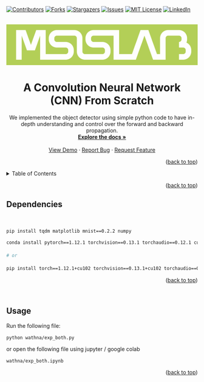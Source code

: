 <a name="readme-top"></a>
[![Contributors][contributors-shield]][contributors-url]
[![Forks][forks-shield]][forks-url]
[![Stargazers][stars-shield]][stars-url]
[![Issues][issues-shield]][issues-url]
[![MIT License][license-shield]][license-url]
[![LinkedIn][linkedin-shield]][linkedin-url]



<!-- PROJECT LOGO -->
<br />
<div align="center">
  <a href="https://github.com/ShoaibSajid/Python_CNN/tree/Yolo">
    <img src="logo.jpg" alt="MSIS Lab" >
  </a>

<h1 align="center">A Convolution Neural Network (CNN) From Scratch
</h2>

  <p align="center">
    We implemented the object detector using simple python code to have in-depth understanding and control over the forward and backward propagation.
    <br />
    <a href="https://github.com/ShoaibSajid/Python_CNN/tree/Yolo"><strong>Explore the docs »</strong></a>
    <br />
    <br />
    <a href="https://github.com/ShoaibSajid/Python_CNN/tree/Yolo">View Demo</a>
    ·
    <a href="https://github.com/ShoaibSajid/Python_CNN/issues">Report Bug</a>
    ·
    <a href="https://github.com/ShoaibSajid/Python_CNN/issues">Request Feature</a>
  </p>
</div>
<p align="right">(<a href="#readme-top">back to top</a>)</p>


<!-- TABLE OF CONTENTS -->
<details>
  <summary>Table of Contents</summary>
  <ol>
    <li>
      <a href="#about-the-project">About The Project</a>
      <ul>
        <li><a href="#built-with">Built With</a></li>
      </ul>
    </li>
    <li>
      <a href="#getting-started">Getting Started</a>
      <ul>
        <li><a href="#prerequisites">Prerequisites</a></li>
        <li><a href="#installation">Installation</a></li>
      </ul>
    </li>
    <li><a href="#usage">Usage</a></li>
    <li><a href="#roadmap">Roadmap</a></li>
    <li><a href="#contributing">Contributing</a></li>
    <li><a href="#license">License</a></li>
    <li><a href="#contact">Contact</a></li>
    <li><a href="#acknowledgments">Acknowledgments</a></li>
  </ol>
</details>
<p align="right">(<a href="#readme-top">back to top</a>)</p>






## Dependencies
 

```bash
pip install tqdm matplotlib mnist==0.2.2 numpy

```

```bash
conda install pytorch==1.12.1 torchvision==0.13.1 torchaudio==0.12.1 cudatoolkit=10.2 -c pytorch

# or

pip install torch==1.12.1+cu102 torchvision==0.13.1+cu102 torchaudio==0.12.1 --extra-index-url https://download.pytorch.org/whl/cu102
```

<p align="right">(<a href="#readme-top">back to top</a>)</p>


 


## Usage
Run the following file:

```bash
python wathna/exp_both.py
```
or open the following file using jupyter / google colab
```
wathna/exp_both.ipynb
```

<p align="right">(<a href="#readme-top">back to top</a>)</p>































<!-- MARKDOWN LINKS & IMAGES -->
<!-- https://www.markdownguide.org/basic-syntax/#reference-style-links -->
[contributors-shield]: https://img.shields.io/github/contributors/ShoaibSajid/Python_CNN.svg?style=for-the-badge
[contributors-url]: https://github.com/ShoaibSajid/Python_CNN/graphs/contributors
[forks-shield]: https://img.shields.io/github/forks/ShoaibSajid/Python_CNN.svg?style=for-the-badge
[forks-url]: https://github.com/ShoaibSajid/Python_CNN/network/members
[stars-shield]: https://img.shields.io/github/stars/ShoaibSajid/Python_CNN.svg?style=for-the-badge
[stars-url]: https://github.com/ShoaibSajid/Python_CNN/stargazers
[issues-shield]: https://img.shields.io/github/issues/ShoaibSajid/Python_CNN.svg?style=for-the-badge
[issues-url]: https://github.com/ShoaibSajid/Python_CNN/issues
[license-shield]: https://img.shields.io/github/license/ShoaibSajid/Python_CNN.svg?style=for-the-badge
[license-url]: https://github.com/ShoaibSajid/Python_CNN/blob/Yolo/LICENSE
[linkedin-shield]: https://img.shields.io/badge/-LinkedIn-black.svg?style=for-the-badge&logo=linkedin&colorB=555
[linkedin-url]: https://www.linkedin.com/in/shoaibsajid/